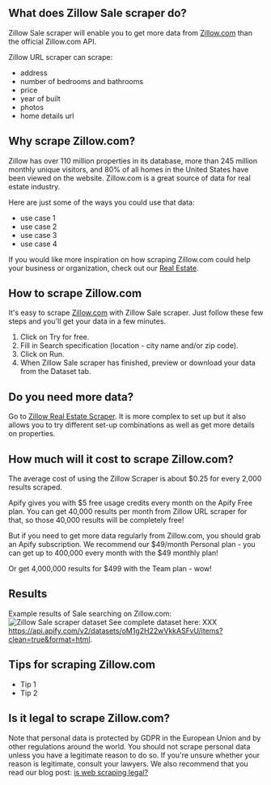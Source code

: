 ## What does Zillow Sale scraper do?
Zillow Sale scraper will enable you to get more data from [Zillow.com](https://zillow.com) than the official Zillow.com API.

Zillow URL scraper can scrape:
- address
- number of bedrooms and bathrooms
- price
- year of built
- photos
- home details url

## Why scrape Zillow.com?
Zillow has over 110 million properties in its database, more than 245 million monthly unique visitors, and 80% of all homes in the United States have been viewed on the website. Zillow.com is a great source of data for real estate industry.

Here are just some of the ways you could use that data:
- use case 1
- use case 2
- use case 3
- use case 4

If you would like more inspiration on how scraping Zillow.com could help your business or organization, check out our [Real Estate](https://apify.com/industries).

## How to scrape Zillow.com
It's easy to scrape [Zillow.com](https://zillow.com) with Zillow Sale scraper. Just follow these few steps and you'll get your data in a few minutes.

1. Click on Try for free.
2. Fill in Search specification (location - city name and/or zip code). 
3. Click on Run.
4. When Zillow Sale scraper has finished, preview or download your data from the Dataset tab.

## Do you need more data?
Go to [Zillow Real Estate Scraper](https://apify.com/petr_cermak/zillow-api-scraper). It is more complex to set up but it also allows you to try different set-up combinations as well as get more details on properties.

## How much will it cost to scrape Zillow.com?
The average cost of using the Zillow Scraper is about $0.25 for every 2,000 results scraped.

Apify gives you with $5 free usage credits every month on the Apify Free plan. You can get 40,000 results per month from Zillow URL scraper for that, so those 40,000 results will be completely free!

But if you need to get more data regularly from Zillow.com, you should grab an Apify subscription. We recommend our $49/month Personal plan - you can get up to 400,000 every month with the $49 monthly plan! 

Or get 4,000,000 results for $499 with the Team plan - wow!

## Results
Example results of Sale searching on Zillow.com: ![Zillow Sale scraper dataset]()
See complete dataset here: XXX https://api.apify.com/v2/datasets/oM1g2H22wVkkASFvU/items?clean=true&format=html.

## Tips for scraping Zillow.com
- Tip 1
- Tip 2

## Is it legal to scrape Zillow.com?
Note that personal data is protected by GDPR in the European Union and by other regulations around the world. You should not scrape personal data unless you have a legitimate reason to do so. If you're unsure whether your reason is legitimate, consult your lawyers. We also recommend that you read our blog post: [is web scraping legal?](https://blog.apify.com/is-web-scraping-legal/)

